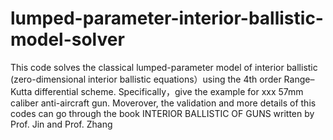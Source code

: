 # lumped-parameter-interior-ballistic-model-solver
This code solves the classical lumped-parameter model of interior ballistic (zero-dimensional interior ballistic equations）using the 4th order Range–Kutta differential scheme.
Specifically，give the example for xxx 57mm caliber anti-aircraft gun. 
Moverover, the validation and more details of this codes can go through the book INTERIOR BALLISTIC OF GUNS written by Prof. Jin and Prof. Zhang 
